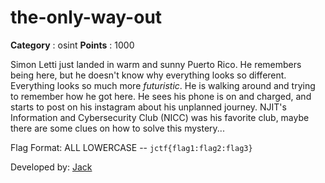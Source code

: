 # the-only-way-out

**Category** : osint
**Points** : 1000

Simon Letti just landed in warm and sunny Puerto Rico. He remembers being here, but he doesn't know why everything looks so different. Everything looks so much more *futuristic*. He is walking around and trying to remember how he got here. He sees his phone is on and charged, and starts to post on his instagram about his unplanned journey. NJIT's Information and Cybersecurity Club (NICC) was his favorite club, maybe there are some clues on how to solve this mystery...

Flag Format: ALL LOWERCASE --  `jctf{flag1:flag2:flag3}`

Developed by:	 [Jack](https://github.com/JohnZabriskie)



